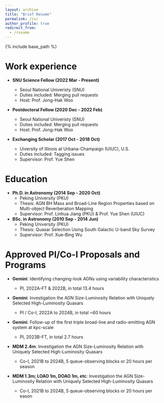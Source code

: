 ```yaml
---
layout: archive
title: "Brief Resume"
permalink: /cv/
author_profile: true
redirect_from:
  - /resume
---
```


{% include base_path %}



Work experience
======
* **SNU Science Fellow (2022 Mar - Present)**
  * Seoul National Univeristy (SNU)
  * Duties included: Merging pull requests
  * Host: Prof. Jong-Hak Woo

* **Postdoctoral Fellow (2020 Dec - 2022 Feb)**
  * Seoul National Univeristy (SNU)
  * Duties included: Merging pull requests
  * Host: Prof. Jong-Hak Woo

* **Exchanging Scholar (2017 Oct - 2018 Oct)**
  * Uiversity of Illinois at Urbana-Champaign (UIUC), U.S.
  * Duties included: Tagging issues
  * Supervisor: Prof. Yue Shen
  
 Education
======
* **Ph.D. in Astronomy (2014 Sep - 2020 Oct)**
  * Peking University (PKU)
  * Thesis: AGN BH Mass and Broad-Line Region Properties based on Multi-object Reverberation Mapping
  * Supervisor: Prof. Linhua Jiang (PKU) & Prof. Yue Shen (UIUC)
* **BSc. in Astronomy (2010 Sep - 2014 Jun)**
  * Peking University (PKU)
  * Thesis: Quasar Selection Using South Galactic U-band Sky Survey
  * Supervisor: Prof. Xue-Bing Wu
  
Approved PI/Co-I Proposals and Programs
======
* **Gemini**: Identifying changing-look AGNs using variability characteristics 
  * PI, 2022A-FT & 2022B, in total 13.4 hours
  
* **Gemini**: Investigation the AGN Size-Luminosity Relation with Uniquely Selected High-Luminosity Quasars
  * PI / Co-I, 2022A to 2024B, in total ~60 hours
  
* **Gemini**: Follow-up of the first triple broad-line and radio-emitting AGN system at kpc-scale
  * PI, 2023B-FT, in total 2.7 hours

* **MDM 2.4m**: Investigation the AGN Size-Luminosity Relation with Uniquely Selected High-Luminosity Quasars
  * Co-I, 2021B to 2024B,  5 queue-observing blocks or 20 hours per season
  
* **MDM 1.3m; LOAO 1m, DOAO 1m, etc**: Investigation the AGN Size-Luminosity Relation with Uniquely Selected High-Luminosity Quasars
  * Co-I, 2021B to 2024B,  5 queue-observing blocks or 20 hours per eason


  

